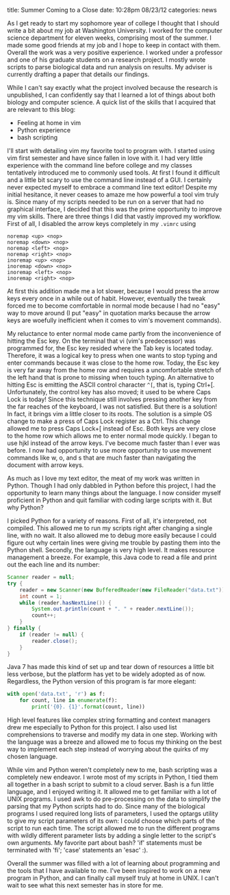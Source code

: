 title: Summer Coming to a Close
date: 10:28pm 08/23/12
categories: news

As I get ready to start my sophomore year of college I thought that I should
write a bit about my job at Washington University. I worked for the computer
science department for eleven weeks, comprising most of the summer. I made some
good friends at my job and I hope to keep in contact with them. Overall the
work was a very positive experience. I worked under a professor and one of his
graduate students on a research project. I mostly wrote scripts to parse
biological data and run analysis on results. My adviser is currently drafting a
paper that details our findings.

While I can't say exactly what the project involved because the research is
unpublished, I can confidently say that I learned a lot of things about both
biology and computer science. A quick list of the skills that I acquired that
are relevant to this blog:

* Feeling at home in vim
* Python experience
* bash scripting

I'll start with detailing vim  my favorite tool to program with. I started
using vim first semester and have since fallen in love with it. I had very
little experience with the command line before college and my classes
tentatively introduced me to commonly used tools. At first I found it difficult
and a little bit scary to use the command line instead of a GUI. I certainly
never expected myself to embrace a command line text editor! Despite my initial
hesitance, it never ceases to amaze me how powerful a tool vim truly is. Since
many of my scripts needed to be run on a server that had no graphical
interface, I decided that this was the prime opportunity to improve my vim
skills. There are three things I did that vastly improved my workflow. First of
all, I disabled the arrow keys completely in my `.vimrc` using

```vim
noremap <up> <nop>
noremap <down> <nop>
noremap <left> <nop>
noremap <right> <nop>
inoremap <up> <nop>
inoremap <down> <nop>
inoremap <left> <nop>
inoremap <right> <nop>
```

At first this addition made me a lot slower, because I would press the arrow
keys every once in a while out of habit. However, eventually the tweak forced
me to become comfortable in normal mode because I had no "easy" way to move
around (I put "easy" in quotation marks because the arrow keys are woefully
inefficient when it comes to vim's movement commands).

My reluctance to enter normal mode came partly from the inconvenience of
hitting the Esc key. On the terminal that vi (vim's predecessor) was programmed
for, the Esc key resided where the Tab key is located today. Therefore, it was
a logical key to press when one wants to stop typing and enter commands because
it was close to the home row. Today, the Esc key is very far away from the home
row and requires a uncomfortable stretch of the left hand that is prone to
missing when touch typing. An alternative to hitting Esc is emitting the ASCII
control character `^[`, that is, typing Ctrl+[. Unfortunately, the control key
has also moved; it used to be where Caps Lock is today! Since this technique
still involves pressing another key from the far reaches of the keyboard, I was
not satisfied. But there is a solution! In fact, it brings vim a little closer
to its roots. The solution is a simple OS change to make a press of Caps Lock
register as a Ctrl. This change allowed me to press Caps Lock+[ instead of Esc.
Both keys are very close to the home row which allows me to enter normal mode
quickly. I began to use hjkl instead of the arrow keys. I've become much faster
than I ever was before. I now had opportunity to use more opportunity to use
movement commands like w, o, and s that are much faster than navigating the
document with arrow keys.

As much as I love my text editor, the meat of my work was written in Python.
Though I had only dabbled in Python before this project, I had the opportunity
to learn many things about the language. I now consider myself proficient in
Python and quit familiar with coding large scripts with it. But why Python?

I picked Python for a variety of reasons. First of all, it's interpreted, not
compiled. This allowed me to run my scripts right after changing a single line,
with no wait. It also allowed me to debug more easily because I could figure
out why certain lines were giving me trouble by pasting them into the Python
shell. Secondly, the language is very high level. It makes resource management
a breeze. For example, this Java code to read a file and print out the each
line and its number:

```java
Scanner reader = null;
try {
    reader = new Scanner(new BufferedReader(new FileReader("data.txt")));
    int count = 1;
    while (reader.hasNextLine()) {
        System.out.println(count + ". " + reader.nextLine());
        count++;
    }
} finally {
    if (reader != null) { 
        reader.close();
    }
}
```

Java 7 has made this kind of set up and tear down of resources a little bit
less verbose, but the platform has yet to be widely adopted as of now.
Regardless, the Python version of this program is far more elegant:

```python
with open('data.txt', 'r') as f:
    for count, line in enumerate(f):
        print('{0}. {1}'.format(count, line))
```

High level features like complex string formatting and context managers drew me
especially to Python for this project. I also used list comprehensions to
traverse and modify my data in one step. Working with the language was a breeze
and allowed me to focus my thinking on the best way to implement each step
instead of worrying about the quirks of my chosen language.

While vim and Python weren't completely new to me, bash scripting was a
completely new endeavor. I wrote most of my scripts in Python, I tied them all
together in a bash script to submit to a cloud server. Bash is a fun little
language, and I enjoyed writing it. It allowed me to get familiar with a lot of
UNIX programs. I used awk to do pre-processing on the data to simplify the
parsing that my Python scripts had to do. Since many of the biological programs
I used required long lists of parameters, I used the optargs utility to give my
script parameters of its own: I could choose which parts of the script to run
each time. The script allowed me to run the different programs with wildly
different parameter lists by adding a single letter to the script's own
arguments. My favorite part about bash? 'if' statements must be terminated with
'fi'; 'case' statements an 'esac' :).

Overall the summer was filled with a lot of learning about programming and the
tools that I have available to me. I've been inspired to work on a new program
in Python, and can finally call myself truly at home in UNIX. I can't wait to
see what this next semester has in store for me.
